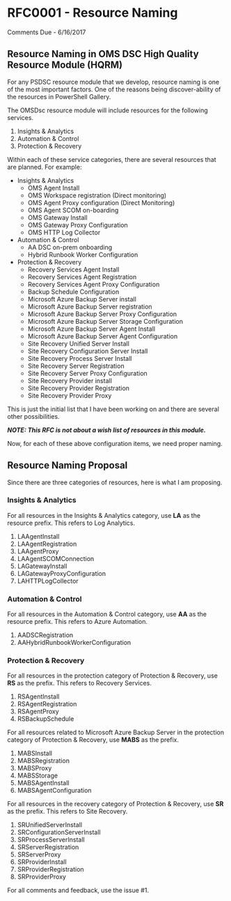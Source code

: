 # RFC0001 - Resource Naming #
Comments Due - 6/16/2017

## Resource Naming in OMS DSC High Quality Resource Module (HQRM) ##
For any PSDSC resource module that we develop, resource naming is one of the most important factors. One of the reasons being discover-ability of the resources in PowerShell Gallery.

The OMSDsc resource module will include resources for the following services.

1. Insights & Analytics
1. Automation & Control
1. Protection & Recovery

Within each of these service categories, there are several resources that are planned. For example: 

- Insights & Analytics
    - OMS Agent Install
    - OMS Workspace registration (Direct monitoring)
    - OMS Agent Proxy configuration (Direct Monitoring)
    - OMS Agent SCOM on-boarding
    - OMS Gateway Install
    - OMS Gateway Proxy Configuration
    - OMS HTTP Log Collector
- Automation & Control
    - AA DSC on-prem onboarding
    - Hybrid Runbook Worker Configuration
- Protection & Recovery
    - Recovery Services Agent Install
    - Recovery Services Agent Registration
    - Recovery Services Agent Proxy Configuration
    - Backup Schedule Configuration
    - Microsoft Azure Backup Server install
    - Microsoft Azure Backup Server registration
    - Microsoft Azure Backup Server Proxy Configuration
    - Microsoft Azure Backup Server Storage Configuration
    - Microsoft Azure Backup Server Agent Install
    - Microsoft Azure Backup Server Agent Configuration
    - Site Recovery Unified Server Install
    - Site Recovery Configuration Server Install
    - Site Recovery Process Server Install
    - Site Recovery Server Registration
    - Site Recovery Server Proxy Configuration
    - Site Recovery Provider install
    - Site Recovery Provider Registration
    - Site Recovery Provider Proxy

This is just the initial list that I have been working on and there are several other possibilities. 

***NOTE: This RFC is not about a wish list of resources in this module.***

Now, for each of these above configuration items, we need proper naming.

## Resource Naming Proposal ##
Since there are three categories of resources, here is what I am proposing.

### Insights & Analytics ###
For all resources in the Insights & Analytics category, use **LA** as the resource prefix. This refers to Log Analytics.

1. LAAgentInstall
1. LAAgentRegistration
1. LAAgentProxy
1. LAAgentSCOMConnection
1. LAGatewayInstall
1. LAGatewayProxyConfiguration
1. LAHTTPLogCollector

### Automation & Control ###
For all resources in the Automation & Control category, use **AA** as the resource prefix. This refers to Azure Automation.

1. AADSCRegistration
1. AAHybridRunbookWorkerConfiguration

### Protection & Recovery ###
For all resources in the protection category of Protection & Recovery, use **RS** as the prefix. This refers to Recovery Services.

1. RSAgentInstall
1. RSAgentRegistration
1. RSAgentProxy
1. RSBackupSchedule

For all resources related to Microsoft Azure Backup Server in the protection category of Protection & Recovery, use **MABS** as the prefix.

1. MABSInstall
1. MABSRegistration
1. MABSProxy
1. MABSStorage
1. MABSAgentInstall
1. MABSAgentConfiguration

For all resources in the recovery category of Protection & Recovery, use **SR** as the prefix. This refers to Site Recovery.

1. SRUnifiedServerInstall
1. SRConfigurationServerInstall
1. SRProcessServerInstall
1. SRServerRegistration
1. SRServerProxy
1. SRProviderInstall
1. SRProviderRegistration
1. SRProviderProxy

For all comments and feedback, use the issue #1.
